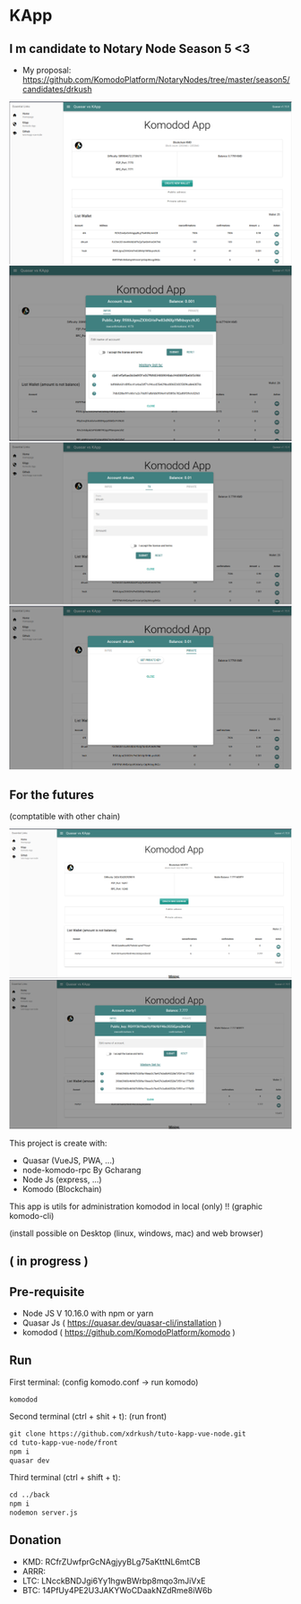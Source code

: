 # KApp

## I m candidate to Notary Node Season 5 <3
  - My proposal: https://github.com/KomodoPlatform/NotaryNodes/tree/master/season5/candidates/drkush

![](https://github.com/xdrkush/tuto-kapp-vue-node/blob/main/home.png)
![](https://github.com/xdrkush/tuto-kapp-vue-node/blob/main/info1.png)
![](https://github.com/xdrkush/tuto-kapp-vue-node/blob/main/tx.png)
![](https://github.com/xdrkush/tuto-kapp-vue-node/blob/main/private.png)

## For the futures
(comptatible with other chain)

![](https://github.com/xdrkush/tuto-kapp-vue-node/blob/main/morty1.png)
![](https://github.com/xdrkush/tuto-kapp-vue-node/blob/main/morty2.png)

This project is create with:
  - Quasar (VueJS, PWA, ...)
  - node-komodo-rpc By Gcharang
  - Node Js (express, ...)
  - Komodo (Blockchain)

This app is utils for administration komodod in local (only) !! (graphic komodo-cli)

(install possible on Desktop (linux, windows, mac) and web browser)

## ( in progress )

## Pre-requisite

  - Node JS V 10.16.0 with npm or yarn
  - Quasar Js ( https://quasar.dev/quasar-cli/installation )
  - komodod ( https://github.com/KomodoPlatform/komodo )

## Run

First terminal:
(config komodo.conf -> run komodo)
```
komodod
```

Second terminal (ctrl + shit + t):
(run front)
```
git clone https://github.com/xdrkush/tuto-kapp-vue-node.git
cd tuto-kapp-vue-node/front
npm i
quasar dev
```

Third terminal (ctrl + shift + t):
```
cd ../back
npm i
nodemon server.js
```

## Donation
  - KMD: RCfrZUwfprGcNAgjyyBLg75aKttNL6mtCB
  - ARRR: 
  - LTC: LNcckBNDJgi6Yy1hgwBWrbp8mqo3mJiVxE
  - BTC: 14PfUy4PE2U3JAKYWoCDaakNZdRme8iW6b